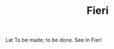 ---
title: Fieri
letter: F
permalink: "/definitions/bld-fieri.html"
body: Lat To be made; to be done. See In Fieri
published_at: '2018-07-07'
source: Black's Law Dictionary 2nd Ed (1910)
layout: post
---